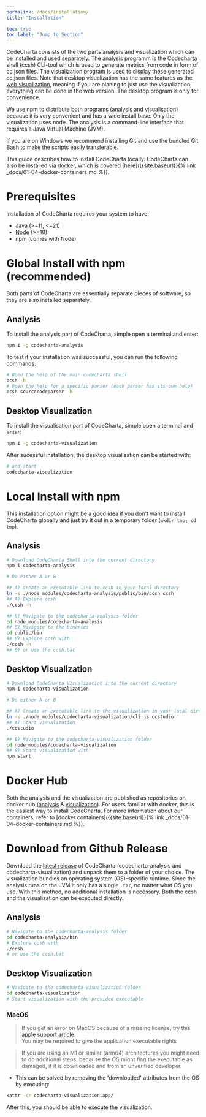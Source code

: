 ```yaml
---
permalink: /docs/installation/
title: "Installation"

toc: true
toc_label: "Jump to Section"
---
```


CodeCharta consists of the two parts analysis and visualization which can be installed and used separately. The analysis programm is the Codecharta shell (ccsh) CLI-tool which is used to generate metrics from code in form of cc.json files. The visualization program is used to display these generated cc.json files. Note that desktop visualization has the same features as the [web visualization]({{site.web_visualization_link}}), meaning if you are planing to just use the visualization, everything can be done in the web version. The desktop program is only for convenience.

We use npm to distribute both programs ([analysis](https://www.npmjs.com/package/codecharta-analysis) and [visualisation](https://www.npmjs.com/package/codecharta-visualization)) because it is very convenient and has a wide install base. Only the visualization uses node. The analysis is a command-line interface that requires a Java Virtual Machine (JVM).

If you are on Windows we recommend installing Git and use the bundled Git Bash to make the scripts easily transferable.

This guide describes how to install CodeCharta locally. CodeCharta can also be installed via docker, which is covered [here]({{site.baseurl}}{% link _docs/01-04-docker-containers.md %}).

# Prerequisites

Installation of CodeCharta requires your system to have:

- Java (>=11, <=21)
- [Node](https://nodejs.org/en/) (>=18)
- npm (comes with Node)

# Global Install with npm (recommended)

Both parts of CodeCharta are essentially separate pieces of software, so they are also installed separately.

## Analysis

To install the analysis part of CodeCharta, simple open a terminal and enter:

```bash
npm i -g codecharta-analysis
```

To test if your installation was successful, you can run the following commands:

```bash
# Open the help of the main codecharta shell
ccsh -h
# Open the help for a specific parser (each parser has its own help)
ccsh sourcecodeparser -h
```

## Desktop Visualization

To install the visualisation part of CodeCharta, simple open a terminal and enter:

```bash
npm i -g codecharta-visualization
```

After sucessful installation, the desktop visualisation can be started with:

```bash
# and start
codecharta-visualization
```

# Local Install with npm

This installation option might be a good idea if you don't want to install CodeCharta globally and just try it out in a temporary folder (`mkdir tmp; cd tmp`).

## Analysis

```bash
# Download CodeCharta Shell into the current directory
npm i codecharta-analysis

# Do either A or B

## A) Create an executable link to ccsh in your local directory
ln -s ./node_modules/codecharta-analysis/public/bin/ccsh ccsh
## A) Explore ccsh
./ccsh -h

## B) Navigate to the codecharta-analysis folder
cd node_modules/codecharta-analysis
## B) Navigate to the binaries
cd public/bin
## B) Explore ccsh with
./ccsh -h
## B) or use the ccsh.bat
```

## Desktop Visualization

```bash
# Download CodeCharta Visualization into the current directory
npm i codecharta-visualization

# Do either A or B

## A) Create an executable link to the visualization in your local directory
ln -s ./node_modules/codecharta-visualization/cli.js ccstudio
## A) Start visualization
./ccstudio

## B) Navigate to the codecharta-visualization folder
cd node_modules/codecharta-visualization
## B) Start visualization with
npm start
```

# Docker Hub

Both the analysis and the visualization are published as repositories on docker hub ([analysis](https://hub.docker.com/r/codecharta/codecharta-analysis) & [visualization](https://hub.docker.com/r/codecharta/codecharta-visualization)). For users familiar with docker, this is the easiest way to install CodeCharta. For more information about our containers, refer to [docker containers]({{site.baseurl}}{% link _docs/01-04-docker-containers.md %}).

# Download from Github Release

Download the [latest release](https://github.com/MaibornWolff/codecharta/releases) of CodeCharta (codecharta-analysis and codecharta-visualization) and unpack them to a folder of your choice. The visualization bundles an operating system (OS)-specific runtime. Since the analysis runs on the JVM it only has a single `.tar`, no matter what OS you use. With this method, no additional installation is necessary. Both the ccsh and the visualization can be executed directly.

## Analysis

```bash
# Navigate to the codecharta-analysis folder
cd codecharta-analysis/bin
# Explore ccsh with
./ccsh
# or use the ccsh.bat
```

## Desktop Visualization

```bash
# Navigate to the codecharta-visualization folder
cd codecharta-visualization
# Start visualization with the provided executable
```

### MacOS

> If you get an error on MacOS because of a missing license, try this [apple support article](https://support.apple.com/en-gb/guide/mac-help/mh40616/12.0/mac/12.0). <br>
> You may be required to give the application executable rights

> If you are using an M1 or similar (arm64) architectures you might need to do additional steps, because the OS might flag the executable as damaged, if it is downloaded and from an unverified developer.

- This can be solved by removing the 'downloaded' attributes from the OS by executing:

```bash
xattr -cr codecharta-visualization.app/
```

After this, you should be able to execute the visualization.

